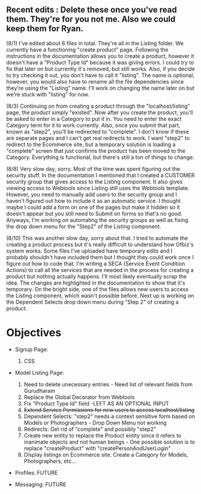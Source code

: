 ## Recent edits : Delete these once you've read them. They're for you not me. Also we could keep them for Ryan.
(8/1)
I've edited about 6 files in total. They're all in the Listing folder. We currently have a functioning "create product" page. Following the instructions in the documentation allows you to create a product, however it doesn't have a "Product Type Id" because it was giving errors. I could try to fix that later on but currently it's removed, but still works. Also, if you decide to try checking it out, you don't have to call it "listing". The name is optional, however, you would also have to rename all the file dependencies since they're using the "Listing" name. I'll work on changing the name later on but we're stuck with "listing" for now.

(8/3)
Continuing on from creating a product through the "localhost/listing" page, the product simply "existed". Now after you create the product, you'll be asked to enter in a Category to put it in. You need to enter the exact Category term for it to work currently. Also, once you submit that part, known as "step2", you'll be redirected to "complete". I don't know if these are separate pages and I can't get real redirects to work. I want "step2" to redirect to the Ecommerce site, but a temporary solution is loading a "complete" screen that just confirms the product has been moved to the Category. Everything is functional, but there's still a ton of things to change.

(8/8)
Very slow day, sorry. Most of the time was spent figuring out the security stuff. In the documentation I mentioned that I created a CUSTOMER security group that gives access to the Listing component. It also gives viewing access to Webtools since Listing still uses the Webtools template. However, you need to manually add users to the security group and I haven't figured out how to include it as an automatic service. I thought maybe I could add a form on one of the pages but make it hidden so it doesn't appear but you still need to Submit on forms so that's no good. Anyways, I'm working on automating the security groups as well as fixing the drop down menu for the "Step2" of the Listing component.

(8/10)
This was another slow day, sorry about that. I tried to automate the creating a product process but it's really difficult to understand how Ofbiz's system works. Some files I've uploaded have temporary edits and I probably shouldn't have included them but I thought they could work once I figure out how to code that. I'm writing a SECA (Service Event Condition Actions) to call all the services that are needed in the process for creating a product but nothing actually happens. I'll most likely eventually scrap the idea. The changes are highlighted in the documentation to show that it's temporary. On the bright side, one of the files allows new users to access the Listing component, which wasn't possible before. Next up is working on the Dependent Selects drop down menu during "Step 2" of creating a product.


# Objectives

* Signup Page:
  1. CSS

* Model Listing Page:
  1. Need to delete unecessary entries - Need list of relevant fields from Gurudharam 
  2. Replace the Global Decorator from Webtools
  3. Fix "Product Type Id" field -LEFT AS AN OPTIONAL INPUT
  4. ~~Extend Service Permissions for new users to access localhost/listing~~ 
  5. Dependent Selects: "step2" needs a context sensitive form based on Models or Photographers - Drop Down Menu not working
  6. Redirects: Get rid of "complete" and possibly "step2"
  7. Create new entity to replace the Product entity since it refers to inanimate objects and not human beings - One possible solution is to replace "createProduct" with "createPersonAndUserLogin"
  8. Display listings on Ecommerce site. Create a Category for Models, Photographers, etc...

* Profiles: FUTURE

* Messaging: FUTURE
